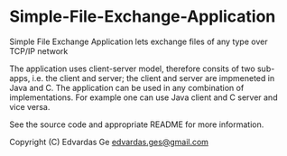 # Simple-File-Exchange-Application
Simple File Exchange Application lets exchange files of any type over TCP/IP network

The application uses client-server model, therefore consits of two sub-apps, i.e. the client and server; the client and server are impmeneted in Java and C. The application can be used in any combination of implementations. For example one can use Java client and C server and vice versa.

See the source code and appropriate README for more information.

Copyright (C) Edvardas Ge
edvardas.ges@gmail.com
